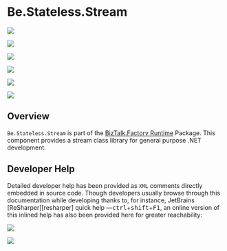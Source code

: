 ﻿# Be.Stateless.Stream

<div class="badges">
<div>

[![][github.badge]][github]

[![][release.badge]][release]

</div>
<div>

[![][pipeline.ci.badge]][pipeline.ci]

[![][pipeline.mr.badge]][pipeline.mr]

</div>
<div>

[![][nuget.badge]][nuget]

[![][nuget.unit.badge]][nuget.unit]

</div>
</div>

## Overview

`Be.Stateless.Stream` is part of the [BizTalk.Factory Runtime](./../BizTalk/Factory/Runtime/README.md) Package. This component provides a stream class library for general purpose .NET development.

## Developer Help

Detailed developer help has been provided as `XML` comments directly embedded in source code. Though developers usually browse through this documentation while developing thanks to, for instance, JetBrains [ReSharper][resharper] quick help &mdash;<kbd>ctrl</kbd>+<kbd>shift</kbd>+<kbd>F1</kbd>, an online version of this inlined help has also been provided here for greater reachability:

[![][help.badge]][help]

[![][help.unit.badge]][help.unit]

<!-- links -->

[doc.main]: https://www.stateless.be/ "BizTalk.Factory SDK User's Guide"
[doc.main.badge]: https://img.shields.io/static/v1?label=BizTalk.Factory%20SDK&message=User's%20Guide&color=8CA1AF&logo=readthedocs
[doc.this]: https://www.stateless.be/Stream "Be.Stateless.Stream User's Guide"
[doc.this.badge]: https://img.shields.io/static/v1?label=Be.Stateless.Stream&message=User's%20Guide&color=8CA1AF&logo=readthedocs
[help]: https://github.com/icraftsoftware/biztalk.factory.github.io/blob/master/Help/Stream/README.md "Be.Stateless.Stream Developer Help"
[help.badge]: https://img.shields.io/static/v1?label=Be.Stateless.Stream&message=Developer%20Help&color=8CA1AF&logo=microsoftacademic
[help.unit]: https://github.com/icraftsoftware/biztalk.factory.github.io/blob/master/Help/Stream/Unit/README.md "Be.Stateless.Stream.Unit Developer Help"
[help.unit.badge]: https://img.shields.io/static/v1?label=Be.Stateless.Stream.Unit&message=Developer%20Help&color=8CA1AF&logo=microsoftacademic
[github]: https://github.com/icraftsoftware/Be.Stateless.Stream "Be.Stateless.Stream GitHub Repository"
[github.badge]: https://img.shields.io/static/v1?label=Repository&message=Be.Stateless.Stream&logo=github
[nuget]: https://www.nuget.org/packages/Be.Stateless.Stream "Be.Stateless.Stream NuGet Package"
[nuget.badge]: https://img.shields.io/nuget/v/Be.Stateless.Stream.svg?label=Be.Stateless.Stream&style=flat&logo=nuget
[nuget.unit]: https://www.nuget.org/packages/Be.Stateless.Stream.Unit "Be.Stateless.Stream.Unit NuGet Package"
[nuget.unit.badge]: https://img.shields.io/nuget/v/Be.Stateless.Stream.Unit.svg?label=Be.Stateless.Stream.Unit&style=flat&logo=nuget
[pipeline.ci]: https://dev.azure.com/icraftsoftware/be.stateless/_build/latest?definitionId=6&branchName=master "Azure DevOps Continuous Integration Build Pipeline"
[pipeline.ci.badge]: https://dev.azure.com/icraftsoftware/be.stateless/_apis/build/status/Be.Stateless.Stream%20Continuous%20Integration?branchName=master&label=Continuous%20Integration%20Build
[pipeline.mr]: https://dev.azure.com/icraftsoftware/be.stateless/_build/latest?definitionId=7&branchName=master "Azure DevOps Release Build Pipeline"
[pipeline.mr.badge]: https://dev.azure.com/icraftsoftware/be.stateless/_apis/build/status/Be.Stateless.Stream%20Manual%20Release?branchName=master&label=Manual%20Release%20Build
[release]: https://github.com/icraftsoftware/Be.Stateless.Stream/releases/latest "Be.Stateless.Stream GitHub Release"
[release.badge]: https://img.shields.io/github/v/release/icraftsoftware/Be.Stateless.Stream?label=Release&logo=github
